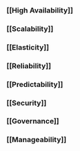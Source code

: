 ### [[High Availability]]
### [[Scalability]]
### [[Elasticity]]
### [[Reliability]]
### [[Predictability]]
### [[Security]]
### [[Governance]]
### [[Manageability]]

